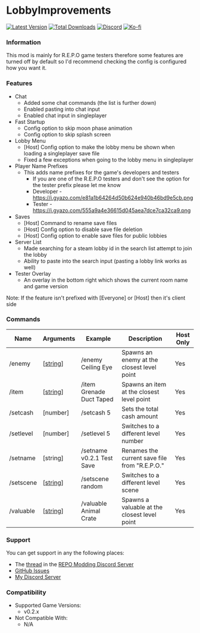 # LobbyImprovements

[![Latest Version](https://img.shields.io/thunderstore/v/Dev1A3/LobbyImprovements_REPO?style=for-the-badge&logo=thunderstore&logoColor=white)](https://thunderstore.io/c/repo/p/Dev1A3/LobbyImprovements_REPO)
[![Total Downloads](https://img.shields.io/thunderstore/dt/Dev1A3/LobbyImprovements_REPO?style=for-the-badge&logo=thunderstore&logoColor=white)](https://thunderstore.io/c/repo/p/Dev1A3/LobbyImprovements_REPO)
[![Discord](https://img.shields.io/discord/646323142737788928?style=for-the-badge&logo=discord&logoColor=white&label=Discord)](https://discord.gg/CKqVFPRtKp)
[![Ko-fi](https://img.shields.io/badge/Donate-F16061.svg?style=for-the-badge&logo=ko-fi&logoColor=white&label=Ko-fi)](https://ko-fi.com/K3K8SOM8U)

### Information

This mod is mainly for R.E.P.O game testers therefore some features are turned off by default so I'd recommend checking the config is configured how you want it.

### Features

- Chat
  - Added some chat commands (the list is further down)
  - Enabled pasting into chat input
  - Enabled chat input in singleplayer
- Fast Startup
  - Config option to skip moon phase animation
  - Config option to skip splash screen
- Lobby Menu
  - [Host] Config option to make the lobby menu be shown when loading a singleplayer save file
  - Fixed a few exceptions when going to the lobby menu in singleplayer
- Player Name Prefixes
  - This adds name prefixes for the game's developers and testers
    - If you are one of the R.E.P.O testers and don't see the option for the tester prefix please let me know
    - Developer - https://i.gyazo.com/e81a1b64264d50b624e940b46bd9e5cb.png
    - Tester - https://i.gyazo.com/555a9a4e36615d045aea7dce7ca32ca9.png
- Saves
  - [Host] Command to rename save files
  - [Host] Config option to disable save file deletion
  - [Host] Config option to enable save files for public lobbies
- Server List
  - Made searching for a steam lobby id in the search list attempt to join the lobby
  - Ability to paste into the search input (pasting a lobby link works as well)
- Tester Overlay
  - An overlay in the bottom right which shows the current room name and game version

Note: If the feature isn't prefixed with [Everyone] or [Host] then it's client side

### Commands

| Name      | Arguments                                                       | Example                   | Description                                   | Host Only |
| --------- | --------------------------------------------------------------- | ------------------------- | --------------------------------------------- | --------- |
| /enemy    | [[string](https://1a3.uk/games/repo/diffs/?tab=3&tabEnemies=1)] | /enemy Ceiling Eye        | Spawns an enemy at the closest level point    | Yes       |
| /item     | [[string](https://1a3.uk/games/repo/diffs/?tab=4&tabItems=0)]   | /item Grenade Duct Taped  | Spawns an item at the closest level point     | Yes       |
| /setcash  | [number]                                                        | /setcash 5                | Sets the total cash amount                    | Yes       |
| /setlevel | [number]                                                        | /setlevel 5               | Switches to a different level number          | Yes       |
| /setname  | [string]                                                        | /setname v0.2.1 Test Save | Renames the current save file from "R.E.P.O." | Yes       |
| /setscene | [[string](https://1a3.uk/games/repo/diffs/?tab=2)]              | /setscene random          | Switches to a different level scene           | Yes       |
| /valuable | [[string](https://1a3.uk/games/repo/diffs/?tab=4&tabItems=1)]   | /valuable Animal Crate    | Spawns a valuable at the closest level point  | Yes       |

### Support

You can get support in any the following places:

- The [thread](https://discord.com/channels/1344557689979670578/1391111846823465082) in the [REPO Modding Discord Server](https://discord.gg/repomodding)
- [GitHub Issues](https://github.com/1A3Dev/REPO-LobbyImprovements/issues)
- [My Discord Server](https://discord.gg/CKqVFPRtKp)

### Compatibility

- Supported Game Versions:
  - v0.2.x
- Not Compatible With:
  - N/A
